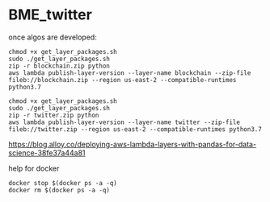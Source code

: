 # BME_twitter

once algos are developed:

```
chmod +x get_layer_packages.sh 
sudo ./get_layer_packages.sh 
zip -r blockchain.zip python
aws lambda publish-layer-version --layer-name blockchain --zip-file fileb://blockchain.zip --region us-east-2 --compatible-runtimes python3.7 
```

```
chmod +x get_layer_packages.sh 
sudo ./get_layer_packages.sh 
zip -r twitter.zip python
aws lambda publish-layer-version --layer-name twitter --zip-file fileb://twitter.zip --region us-east-2 --compatible-runtimes python3.7 
```

https://blog.alloy.co/deploying-aws-lambda-layers-with-pandas-for-data-science-38fe37a44a81

help for docker
```
docker stop $(docker ps -a -q)
docker rm $(docker ps -a -q)
```